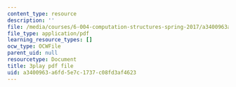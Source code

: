 ```yaml
---
content_type: resource
description: ''
file: /media/courses/6-004-computation-structures-spring-2017/a3400963a6fd5e7c1737c08fd3af4623_0Q6kYWnhaks.pdf
file_type: application/pdf
learning_resource_types: []
ocw_type: OCWFile
parent_uid: null
resourcetype: Document
title: 3play pdf file
uid: a3400963-a6fd-5e7c-1737-c08fd3af4623
---
```

